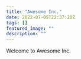 ```yaml
---
title: "Awesome Inc."
date: 2022-07-05T22:37:20Z
tags: []
featured_image: ""
description: ""
---
```


Welcome to Awesome Inc.
